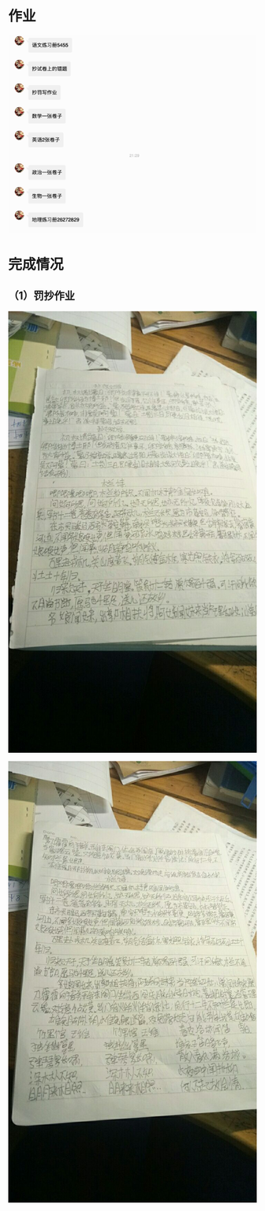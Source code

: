 # 作业

![image-20190412213636699](assets/image-20190412213636699.png)

# 完成情况



## （1）罚抄作业

![image-20190412213812178](assets/image-20190412213812178.png)

![image-20190412213817222](assets/image-20190412213817222.png)